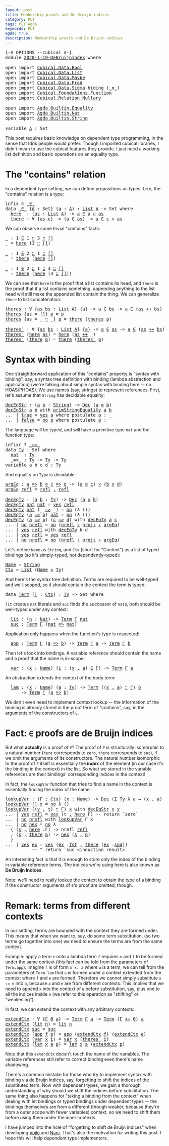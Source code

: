 ```yaml
---
layout: post
title: Membership proofs and De Bruijn indices
category: PLT
tags: PLT Agda
keywords: PLT
agda: true
description: Membership proofs and De Bruijn indices
---
```


<pre class="Agda"><a id="181" class="Symbol">{-#</a> <a id="185" class="Keyword">OPTIONS</a> <a id="193" class="Pragma">--cubical</a> <a id="203" class="Symbol">#-}</a>
<a id="207" class="Keyword">module</a> <a id="214" href="" class="Module">2020-1-19-DeBruijnIndex</a> <a id="238" class="Keyword">where</a>

<a id="245" class="Keyword">open</a> <a id="250" class="Keyword">import</a> <a id="257" href="/lagda/Cubical.Data.Bool.html" class="Module">Cubical.Data.Bool</a>
<a id="275" class="Keyword">open</a> <a id="280" class="Keyword">import</a> <a id="287" href="/lagda/Cubical.Data.List.html" class="Module">Cubical.Data.List</a>
<a id="305" class="Keyword">open</a> <a id="310" class="Keyword">import</a> <a id="317" href="/lagda/Cubical.Data.Maybe.html" class="Module">Cubical.Data.Maybe</a>
<a id="336" class="Keyword">open</a> <a id="341" class="Keyword">import</a> <a id="348" href="/lagda/Cubical.Data.Prod.html" class="Module">Cubical.Data.Prod</a>
<a id="366" class="Keyword">open</a> <a id="371" class="Keyword">import</a> <a id="378" href="/lagda/Cubical.Data.Sigma.html" class="Module">Cubical.Data.Sigma</a> <a id="397" class="Keyword">hiding</a> <a id="404" class="Symbol">(</a><a id="405" href="/lagda/Agda.Builtin.Cubical.Path.html#381" class="Function Operator">_≡_</a><a id="408" class="Symbol">)</a>
<a id="410" class="Keyword">open</a> <a id="415" class="Keyword">import</a> <a id="422" href="/lagda/Cubical.Foundations.Function.html" class="Module">Cubical.Foundations.Function</a>
<a id="451" class="Keyword">open</a> <a id="456" class="Keyword">import</a> <a id="463" href="/lagda/Cubical.Relation.Nullary.html" class="Module">Cubical.Relation.Nullary</a>

<a id="489" class="Keyword">open</a> <a id="494" class="Keyword">import</a> <a id="501" href="/lagda/Agda.Builtin.Equality.html" class="Module">Agda.Builtin.Equality</a>
<a id="523" class="Keyword">open</a> <a id="528" class="Keyword">import</a> <a id="535" href="/lagda/Agda.Builtin.Nat.html" class="Module">Agda.Builtin.Nat</a>
<a id="552" class="Keyword">open</a> <a id="557" class="Keyword">import</a> <a id="564" href="/lagda/Agda.Builtin.String.html" class="Module">Agda.Builtin.String</a>

<a id="585" class="Keyword">variable</a> <a id="594" href="#594" class="Generalizable">A</a> <a id="596" class="Symbol">:</a> <a id="598" class="PrimitiveType">Set</a>
</pre>
This post requires basic knowledge on dependent type programming,
in the sense that Idris people would prefer.
Though I imported cubical libraries, I didn't mean to use the cubical features they provide.
I just need a working list definition and basic operations on an equality type.

# The "contains" relation

In a dependent type setting, we can define propositions as types.
Like, the "contains" relation is a type:

<pre class="Agda"><a id="1035" class="Keyword">infix</a> <a id="1041" class="Number">4</a> <a id="1043" href="#1052" class="Datatype Operator">_∈_</a>
<a id="1047" class="Keyword">data</a> <a id="_∈_"></a><a id="1052" href="#1052" class="Datatype Operator">_∈_</a> <a id="1056" class="Symbol">{</a><a id="1057" href="#1057" class="Bound">A</a> <a id="1059" class="Symbol">:</a> <a id="1061" class="PrimitiveType">Set</a><a id="1064" class="Symbol">}</a> <a id="1066" class="Symbol">(</a><a id="1067" href="#1067" class="Bound">a</a> <a id="1069" class="Symbol">:</a> <a id="1071" href="#1057" class="Bound">A</a><a id="1072" class="Symbol">)</a> <a id="1074" class="Symbol">:</a> <a id="1076" href="/lagda/Agda.Builtin.List.html#148" class="Datatype">List</a> <a id="1081" href="#1057" class="Bound">A</a> <a id="1083" class="Symbol">-&gt;</a> <a id="1086" class="PrimitiveType">Set</a> <a id="1090" class="Keyword">where</a>
  <a id="_∈_.here"></a><a id="1098" href="#1098" class="InductiveConstructor">here</a>  <a id="1104" class="Symbol">:</a> <a id="1106" class="Symbol">(</a><a id="1107" href="#1107" class="Bound">as</a> <a id="1110" class="Symbol">:</a> <a id="1112" href="/lagda/Agda.Builtin.List.html#148" class="Datatype">List</a> <a id="1117" href="#1057" class="Bound">A</a><a id="1118" class="Symbol">)</a> <a id="1120" class="Symbol">-&gt;</a> <a id="1123" href="#1067" class="Bound">a</a> <a id="1125" href="#1052" class="Datatype Operator">∈</a> <a id="1127" href="#1067" class="Bound">a</a> <a id="1129" href="/lagda/Agda.Builtin.List.html#200" class="InductiveConstructor Operator">∷</a> <a id="1131" href="#1107" class="Bound">as</a>
  <a id="_∈_.there"></a><a id="1136" href="#1136" class="InductiveConstructor">there</a> <a id="1142" class="Symbol">:</a> <a id="1144" class="Symbol">∀</a> <a id="1146" class="Symbol">{</a><a id="1147" href="#1147" class="Bound">as</a> <a id="1150" href="#1150" class="Bound">c</a><a id="1151" class="Symbol">}</a> <a id="1153" class="Symbol">-&gt;</a> <a id="1156" class="Symbol">(</a><a id="1157" href="#1067" class="Bound">a</a> <a id="1159" href="#1052" class="Datatype Operator">∈</a> <a id="1161" href="#1147" class="Bound">as</a><a id="1163" class="Symbol">)</a> <a id="1165" class="Symbol">-&gt;</a> <a id="1168" href="#1067" class="Bound">a</a> <a id="1170" href="#1052" class="Datatype Operator">∈</a> <a id="1172" href="#1150" class="Bound">c</a> <a id="1174" href="/lagda/Agda.Builtin.List.html#200" class="InductiveConstructor Operator">∷</a> <a id="1176" href="#1147" class="Bound">as</a>
</pre>
We can observe some trivial "contains" facts:

<pre class="Agda"><a id="1239" href="#1239" class="Function">_</a> <a id="1241" class="Symbol">:</a> <a id="1243" class="Number">1</a> <a id="1245" href="#1052" class="Datatype Operator">∈</a> <a id="1247" class="Number">1</a> <a id="1249" href="/lagda/Agda.Builtin.List.html#200" class="InductiveConstructor Operator">∷</a> <a id="1251" class="Number">3</a> <a id="1253" href="/lagda/Agda.Builtin.List.html#200" class="InductiveConstructor Operator">∷</a> <a id="1255" href="/lagda/Agda.Builtin.List.html#185" class="InductiveConstructor">[]</a>
<a id="1258" class="Symbol">_</a> <a id="1260" class="Symbol">=</a> <a id="1262" href="#1098" class="InductiveConstructor">here</a> <a id="1267" class="Symbol">(</a><a id="1268" class="Number">3</a> <a id="1270" href="/lagda/Agda.Builtin.List.html#200" class="InductiveConstructor Operator">∷</a> <a id="1272" href="/lagda/Agda.Builtin.List.html#185" class="InductiveConstructor">[]</a><a id="1274" class="Symbol">)</a>

<a id="1277" href="#1277" class="Function">_</a> <a id="1279" class="Symbol">:</a> <a id="1281" class="Number">1</a> <a id="1283" href="#1052" class="Datatype Operator">∈</a> <a id="1285" class="Number">2</a> <a id="1287" href="/lagda/Agda.Builtin.List.html#200" class="InductiveConstructor Operator">∷</a> <a id="1289" class="Number">1</a> <a id="1291" href="/lagda/Agda.Builtin.List.html#200" class="InductiveConstructor Operator">∷</a> <a id="1293" href="/lagda/Agda.Builtin.List.html#185" class="InductiveConstructor">[]</a>
<a id="1296" class="Symbol">_</a> <a id="1298" class="Symbol">=</a> <a id="1300" href="#1136" class="InductiveConstructor">there</a> <a id="1306" class="Symbol">(</a><a id="1307" href="#1098" class="InductiveConstructor">here</a> <a id="1312" href="/lagda/Agda.Builtin.List.html#185" class="InductiveConstructor">[]</a><a id="1314" class="Symbol">)</a>

<a id="1317" href="#1317" class="Function">_</a> <a id="1319" class="Symbol">:</a> <a id="1321" class="Number">1</a> <a id="1323" href="#1052" class="Datatype Operator">∈</a> <a id="1325" class="Number">2</a> <a id="1327" href="/lagda/Agda.Builtin.List.html#200" class="InductiveConstructor Operator">∷</a> <a id="1329" class="Number">1</a> <a id="1331" href="/lagda/Agda.Builtin.List.html#200" class="InductiveConstructor Operator">∷</a> <a id="1333" class="Number">3</a> <a id="1335" href="/lagda/Agda.Builtin.List.html#200" class="InductiveConstructor Operator">∷</a> <a id="1337" href="/lagda/Agda.Builtin.List.html#185" class="InductiveConstructor">[]</a>
<a id="1340" class="Symbol">_</a> <a id="1342" class="Symbol">=</a> <a id="1344" href="#1136" class="InductiveConstructor">there</a> <a id="1350" class="Symbol">(</a><a id="1351" href="#1098" class="InductiveConstructor">here</a> <a id="1356" class="Symbol">(</a><a id="1357" class="Number">3</a> <a id="1359" href="/lagda/Agda.Builtin.List.html#200" class="InductiveConstructor Operator">∷</a> <a id="1361" href="/lagda/Agda.Builtin.List.html#185" class="InductiveConstructor">[]</a><a id="1363" class="Symbol">))</a>
</pre>
We can see that `here` is the proof that a list contains its head,
and `there` is the proof that if a list contains something, appending anything
to the list head will still make the appended list contain the thing.
We can generalize `there` to list concatenation:

<pre class="Agda"><a id="theres"></a><a id="1645" href="#1645" class="Function">theres</a> <a id="1652" class="Symbol">:</a> <a id="1654" class="Symbol">∀</a> <a id="1656" class="Symbol">{</a><a id="1657" href="#1657" class="Bound">as</a> <a id="1660" href="#1660" class="Bound">bs</a> <a id="1663" class="Symbol">:</a> <a id="1665" href="/lagda/Agda.Builtin.List.html#148" class="Datatype">List</a> <a id="1670" href="#594" class="Generalizable">A</a><a id="1671" class="Symbol">}</a> <a id="1673" class="Symbol">{</a><a id="1674" href="#1674" class="Bound">a</a><a id="1675" class="Symbol">}</a> <a id="1677" class="Symbol">-&gt;</a> <a id="1680" href="#1674" class="Bound">a</a> <a id="1682" href="#1052" class="Datatype Operator">∈</a> <a id="1684" href="#1660" class="Bound">bs</a> <a id="1687" class="Symbol">-&gt;</a> <a id="1690" href="#1674" class="Bound">a</a> <a id="1692" href="#1052" class="Datatype Operator">∈</a> <a id="1694" class="Symbol">(</a><a id="1695" href="#1657" class="Bound">as</a> <a id="1698" href="/lagda/Cubical.Data.List.Base.html#275" class="Function Operator">++</a> <a id="1701" href="#1660" class="Bound">bs</a><a id="1703" class="Symbol">)</a>
<a id="1705" href="#1645" class="Function">theres</a> <a id="1712" class="Symbol">{</a><a id="1713" class="Argument">as</a> <a id="1716" class="Symbol">=</a> <a id="1718" href="/lagda/Agda.Builtin.List.html#185" class="InductiveConstructor">[]</a><a id="1720" class="Symbol">}</a> <a id="1722" href="#1722" class="Bound">p</a> <a id="1724" class="Symbol">=</a> <a id="1726" href="#1722" class="Bound">p</a>
<a id="1728" href="#1645" class="Function">theres</a> <a id="1735" class="Symbol">{</a><a id="1736" class="Argument">as</a> <a id="1739" class="Symbol">=</a> <a id="1741" class="Symbol">_</a> <a id="1743" href="/lagda/Agda.Builtin.List.html#200" class="InductiveConstructor Operator">∷</a> <a id="1745" class="Symbol">_}</a> <a id="1748" href="#1748" class="Bound">p</a> <a id="1750" class="Symbol">=</a> <a id="1752" href="#1136" class="InductiveConstructor">there</a> <a id="1758" class="Symbol">(</a><a id="1759" href="#1645" class="Function">theres</a> <a id="1766" href="#1748" class="Bound">p</a><a id="1767" class="Symbol">)</a>

<a id="theres′"></a><a id="1770" href="#1770" class="Function">theres′</a> <a id="1778" class="Symbol">:</a> <a id="1780" class="Symbol">∀</a> <a id="1782" class="Symbol">{</a><a id="1783" href="#1783" class="Bound">as</a> <a id="1786" href="#1786" class="Bound">bs</a> <a id="1789" class="Symbol">:</a> <a id="1791" href="/lagda/Agda.Builtin.List.html#148" class="Datatype">List</a> <a id="1796" href="#594" class="Generalizable">A</a><a id="1797" class="Symbol">}</a> <a id="1799" class="Symbol">{</a><a id="1800" href="#1800" class="Bound">a</a><a id="1801" class="Symbol">}</a> <a id="1803" class="Symbol">-&gt;</a> <a id="1806" href="#1800" class="Bound">a</a> <a id="1808" href="#1052" class="Datatype Operator">∈</a> <a id="1810" href="#1783" class="Bound">as</a> <a id="1813" class="Symbol">-&gt;</a> <a id="1816" href="#1800" class="Bound">a</a> <a id="1818" href="#1052" class="Datatype Operator">∈</a> <a id="1820" class="Symbol">(</a><a id="1821" href="#1783" class="Bound">as</a> <a id="1824" href="/lagda/Cubical.Data.List.Base.html#275" class="Function Operator">++</a> <a id="1827" href="#1786" class="Bound">bs</a><a id="1829" class="Symbol">)</a>
<a id="1831" href="#1770" class="Function">theres′</a> <a id="1839" class="Symbol">(</a><a id="1840" href="#1098" class="InductiveConstructor">here</a> <a id="1845" href="#1845" class="Bound">as</a><a id="1847" class="Symbol">)</a> <a id="1849" class="Symbol">=</a> <a id="1851" href="#1098" class="InductiveConstructor">here</a> <a id="1856" class="Symbol">(</a><a id="1857" href="#1845" class="Bound">as</a> <a id="1860" href="/lagda/Cubical.Data.List.Base.html#275" class="Function Operator">++</a> <a id="1863" class="Symbol">_)</a>
<a id="1866" href="#1770" class="Function">theres′</a> <a id="1874" class="Symbol">(</a><a id="1875" href="#1136" class="InductiveConstructor">there</a> <a id="1881" href="#1881" class="Bound">p</a><a id="1882" class="Symbol">)</a> <a id="1884" class="Symbol">=</a> <a id="1886" href="#1136" class="InductiveConstructor">there</a> <a id="1892" class="Symbol">(</a><a id="1893" href="#1770" class="Function">theres′</a> <a id="1901" href="#1881" class="Bound">p</a><a id="1902" class="Symbol">)</a>
</pre>
# Syntax with binding

One straightforward application of this "contains" property is "syntax with binding",
say, a syntax tree definition with binding (lambda abstraction and application)
(we're talking about simple syntax with binding here -- no HOAS/PHOAS).
We use names (say, strings) to represent references.
First, let's assume that `String` has decidable equality:

<pre class="Agda"><a id="decEqStr"></a><a id="2290" href="#2290" class="Function">decEqStr</a> <a id="2299" class="Symbol">:</a> <a id="2301" class="Symbol">(</a><a id="2302" href="#2302" class="Bound">a</a> <a id="2304" href="#2304" class="Bound">b</a> <a id="2306" class="Symbol">:</a> <a id="2308" href="/lagda/Agda.Builtin.String.html#274" class="Postulate">String</a><a id="2314" class="Symbol">)</a> <a id="2316" class="Symbol">-&gt;</a> <a id="2319" href="/lagda/Cubical.Relation.Nullary.html#391" class="Datatype">Dec</a> <a id="2323" class="Symbol">(</a><a id="2324" href="#2302" class="Bound">a</a> <a id="2326" href="/lagda/Agda.Builtin.Equality.html#151" class="Datatype Operator">≡</a> <a id="2328" href="#2304" class="Bound">b</a><a id="2329" class="Symbol">)</a>
<a id="2331" href="#2290" class="Function">decEqStr</a> <a id="2340" href="#2340" class="Bound">a</a> <a id="2342" href="#2342" class="Bound">b</a> <a id="2344" class="Keyword">with</a> <a id="2349" href="/lagda/Agda.Builtin.String.html#462" class="Primitive">primStringEquality</a> <a id="2368" href="#2340" class="Bound">a</a> <a id="2370" href="#2342" class="Bound">b</a>
<a id="2372" class="Symbol">...</a> <a id="2376" class="Symbol">|</a> <a id="2378" href="/lagda/Agda.Builtin.Bool.html#188" class="InductiveConstructor">true</a> <a id="2383" class="Symbol">=</a> <a id="2385" href="/lagda/Cubical.Relation.Nullary.html#425" class="InductiveConstructor">yes</a> <a id="2389" href="#2407" class="Postulate">p</a> <a id="2391" class="Keyword">where</a> <a id="2397" class="Keyword">postulate</a> <a id="2407" href="#2407" class="Postulate">p</a> <a id="2409" class="Symbol">:</a> <a id="2411" class="Symbol">_</a>
<a id="2413" class="Symbol">...</a> <a id="2417" class="Symbol">|</a> <a id="2419" href="/lagda/Agda.Builtin.Bool.html#182" class="InductiveConstructor">false</a> <a id="2425" class="Symbol">=</a> <a id="2427" href="/lagda/Cubical.Relation.Nullary.html#452" class="InductiveConstructor">no</a> <a id="2430" href="#2448" class="Postulate">p</a> <a id="2432" class="Keyword">where</a> <a id="2438" class="Keyword">postulate</a> <a id="2448" href="#2448" class="Postulate">p</a> <a id="2450" class="Symbol">:</a> <a id="2452" class="Symbol">_</a>
</pre>
The language will be typed, and will have a primitive type `nat` and the function type:

<pre class="Agda"><a id="2556" class="Keyword">infixr</a> <a id="2563" class="Number">7</a> <a id="2565" href="#2604" class="InductiveConstructor Operator">_=&gt;_</a>
<a id="2570" class="Keyword">data</a> <a id="Ty"></a><a id="2575" href="#2575" class="Datatype">Ty</a> <a id="2578" class="Symbol">:</a> <a id="2580" class="PrimitiveType">Set</a> <a id="2584" class="Keyword">where</a>
  <a id="Ty.nat"></a><a id="2592" href="#2592" class="InductiveConstructor">nat</a>  <a id="2597" class="Symbol">:</a> <a id="2599" href="#2575" class="Datatype">Ty</a>
  <a id="Ty._=&gt;_"></a><a id="2604" href="#2604" class="InductiveConstructor Operator">_=&gt;_</a> <a id="2609" class="Symbol">:</a> <a id="2611" href="#2575" class="Datatype">Ty</a> <a id="2614" class="Symbol">-&gt;</a> <a id="2617" href="#2575" class="Datatype">Ty</a> <a id="2620" class="Symbol">-&gt;</a> <a id="2623" href="#2575" class="Datatype">Ty</a>
<a id="2626" class="Keyword">variable</a> <a id="2635" href="#2635" class="Generalizable">a</a> <a id="2637" href="#2637" class="Generalizable">b</a> <a id="2639" href="#2639" class="Generalizable">c</a> <a id="2641" href="#2641" class="Generalizable">d</a> <a id="2643" class="Symbol">:</a> <a id="2645" href="#2575" class="Datatype">Ty</a>
</pre>
And equality on `Type` is decidable:

<pre class="Agda"><a id="argEq"></a><a id="2699" href="#2699" class="Function">argEq</a> <a id="2705" class="Symbol">:</a> <a id="2707" href="#2635" class="Generalizable">a</a> <a id="2709" href="#2604" class="InductiveConstructor Operator">=&gt;</a> <a id="2712" href="#2637" class="Generalizable">b</a> <a id="2714" href="/lagda/Agda.Builtin.Equality.html#151" class="Datatype Operator">≡</a> <a id="2716" href="#2639" class="Generalizable">c</a> <a id="2718" href="#2604" class="InductiveConstructor Operator">=&gt;</a> <a id="2721" href="#2641" class="Generalizable">d</a> <a id="2723" class="Symbol">-&gt;</a> <a id="2726" class="Symbol">(</a><a id="2727" href="#2635" class="Generalizable">a</a> <a id="2729" href="/lagda/Agda.Builtin.Equality.html#151" class="Datatype Operator">≡</a> <a id="2731" href="#2639" class="Generalizable">c</a><a id="2732" class="Symbol">)</a> <a id="2734" href="/lagda/Cubical.Data.Prod.Base.html#515" class="Datatype Operator">×</a> <a id="2736" class="Symbol">(</a><a id="2737" href="#2637" class="Generalizable">b</a> <a id="2739" href="/lagda/Agda.Builtin.Equality.html#151" class="Datatype Operator">≡</a> <a id="2741" href="#2641" class="Generalizable">d</a><a id="2742" class="Symbol">)</a>
<a id="2744" href="#2699" class="Function">argEq</a> <a id="2750" href="/lagda/Agda.Builtin.Equality.html#208" class="InductiveConstructor">refl</a> <a id="2755" class="Symbol">=</a> <a id="2757" href="/lagda/Agda.Builtin.Equality.html#208" class="InductiveConstructor">refl</a> <a id="2762" href="/lagda/Cubical.Data.Prod.Base.html#574" class="InductiveConstructor Operator">,</a> <a id="2764" href="/lagda/Agda.Builtin.Equality.html#208" class="InductiveConstructor">refl</a>

<a id="decEqTy"></a><a id="2770" href="#2770" class="Function">decEqTy</a> <a id="2778" class="Symbol">:</a> <a id="2780" class="Symbol">(</a><a id="2781" href="#2781" class="Bound">a</a> <a id="2783" href="#2783" class="Bound">b</a> <a id="2785" class="Symbol">:</a> <a id="2787" href="#2575" class="Datatype">Ty</a><a id="2789" class="Symbol">)</a> <a id="2791" class="Symbol">-&gt;</a> <a id="2794" href="/lagda/Cubical.Relation.Nullary.html#391" class="Datatype">Dec</a> <a id="2798" class="Symbol">(</a><a id="2799" href="#2781" class="Bound">a</a> <a id="2801" href="/lagda/Agda.Builtin.Equality.html#151" class="Datatype Operator">≡</a> <a id="2803" href="#2783" class="Bound">b</a><a id="2804" class="Symbol">)</a>
<a id="2806" href="#2770" class="Function">decEqTy</a> <a id="2814" href="#2592" class="InductiveConstructor">nat</a> <a id="2818" href="#2592" class="InductiveConstructor">nat</a> <a id="2822" class="Symbol">=</a> <a id="2824" href="/lagda/Cubical.Relation.Nullary.html#425" class="InductiveConstructor">yes</a> <a id="2828" href="/lagda/Agda.Builtin.Equality.html#208" class="InductiveConstructor">refl</a>
<a id="2833" href="#2770" class="Function">decEqTy</a> <a id="2841" href="#2592" class="InductiveConstructor">nat</a> <a id="2845" class="Symbol">(_</a> <a id="2848" href="#2604" class="InductiveConstructor Operator">=&gt;</a> <a id="2851" class="Symbol">_)</a> <a id="2854" class="Symbol">=</a> <a id="2856" href="/lagda/Cubical.Relation.Nullary.html#452" class="InductiveConstructor">no</a> <a id="2859" class="Symbol">(λ</a> <a id="2862" class="Symbol">())</a>
<a id="2866" href="#2770" class="Function">decEqTy</a> <a id="2874" class="Symbol">(</a><a id="2875" href="#2875" class="Bound">a</a> <a id="2877" href="#2604" class="InductiveConstructor Operator">=&gt;</a> <a id="2880" href="#2880" class="Bound">b</a><a id="2881" class="Symbol">)</a> <a id="2883" href="#2592" class="InductiveConstructor">nat</a> <a id="2887" class="Symbol">=</a> <a id="2889" href="/lagda/Cubical.Relation.Nullary.html#452" class="InductiveConstructor">no</a> <a id="2892" class="Symbol">(λ</a> <a id="2895" class="Symbol">())</a>
<a id="2899" href="#2770" class="Function">decEqTy</a> <a id="2907" class="Symbol">(</a><a id="2908" href="#2908" class="Bound">a</a> <a id="2910" href="#2604" class="InductiveConstructor Operator">=&gt;</a> <a id="2913" href="#2913" class="Bound">b</a><a id="2914" class="Symbol">)</a> <a id="2916" class="Symbol">(</a><a id="2917" href="#2917" class="Bound">c</a> <a id="2919" href="#2604" class="InductiveConstructor Operator">=&gt;</a> <a id="2922" href="#2922" class="Bound">d</a><a id="2923" class="Symbol">)</a> <a id="2925" class="Keyword">with</a> <a id="2930" href="#2770" class="Function">decEqTy</a> <a id="2938" href="#2908" class="Bound">a</a> <a id="2940" href="#2917" class="Bound">c</a>
<a id="2942" class="Symbol">...</a> <a id="2946" class="Symbol">|</a> <a id="2948" href="/lagda/Cubical.Relation.Nullary.html#452" class="InductiveConstructor">no</a> <a id="2951" href="#2951" class="Bound">nrefl</a> <a id="2957" class="Symbol">=</a> <a id="2959" href="/lagda/Cubical.Relation.Nullary.html#452" class="InductiveConstructor">no</a> <a id="2962" class="Symbol">(</a><a id="2963" href="#2951" class="Bound">nrefl</a> <a id="2969" href="/lagda/Cubical.Foundations.Function.html#243" class="Function Operator">∘</a> <a id="2971" href="/lagda/Cubical.Data.Prod.Base.html#609" class="Function">proj₁</a> <a id="2977" href="/lagda/Cubical.Foundations.Function.html#243" class="Function Operator">∘</a> <a id="2979" href="#2699" class="Function">argEq</a><a id="2984" class="Symbol">)</a>
<a id="2986" class="Symbol">...</a> <a id="2990" class="Symbol">|</a> <a id="2992" href="/lagda/Cubical.Relation.Nullary.html#425" class="InductiveConstructor">yes</a> <a id="2996" href="/lagda/Agda.Builtin.Equality.html#208" class="InductiveConstructor">refl</a> <a id="3001" class="Keyword">with</a> <a id="3006" href="#2770" class="Function">decEqTy</a> <a id="3014" class="Bound">b</a> <a id="3016" class="Bound">d</a>
<a id="3018" class="Symbol">...</a> <a id="3022" class="Symbol">|</a> <a id="3024" href="/lagda/Cubical.Relation.Nullary.html#425" class="InductiveConstructor">yes</a> <a id="3028" href="/lagda/Agda.Builtin.Equality.html#208" class="InductiveConstructor">refl</a> <a id="3033" class="Symbol">=</a> <a id="3035" href="/lagda/Cubical.Relation.Nullary.html#425" class="InductiveConstructor">yes</a> <a id="3039" href="/lagda/Agda.Builtin.Equality.html#208" class="InductiveConstructor">refl</a>
<a id="3044" class="Symbol">...</a> <a id="3048" class="Symbol">|</a> <a id="3050" href="/lagda/Cubical.Relation.Nullary.html#452" class="InductiveConstructor">no</a> <a id="3053" href="#3053" class="Bound">nrefl</a> <a id="3059" class="Symbol">=</a> <a id="3061" href="/lagda/Cubical.Relation.Nullary.html#452" class="InductiveConstructor">no</a> <a id="3064" class="Symbol">(</a><a id="3065" href="#3053" class="Bound">nrefl</a> <a id="3071" href="/lagda/Cubical.Foundations.Function.html#243" class="Function Operator">∘</a> <a id="3073" href="/lagda/Cubical.Data.Prod.Base.html#675" class="Function">proj₂</a> <a id="3079" href="/lagda/Cubical.Foundations.Function.html#243" class="Function Operator">∘</a> <a id="3081" href="#2699" class="Function">argEq</a><a id="3086" class="Symbol">)</a>
</pre>
Let's define `Name` as `String`, and `Ctx` (short for "Context") as a list of typed bindings
(so it's simply-typed, not dependently-typed):

<pre class="Agda"><a id="Name"></a><a id="3242" href="#3242" class="Function">Name</a> <a id="3247" class="Symbol">=</a> <a id="3249" href="/lagda/Agda.Builtin.String.html#274" class="Postulate">String</a>
<a id="Ctx"></a><a id="3256" href="#3256" class="Function">Ctx</a> <a id="3260" class="Symbol">=</a> <a id="3262" href="/lagda/Agda.Builtin.List.html#148" class="Datatype">List</a> <a id="3267" class="Symbol">(</a><a id="3268" href="#3242" class="Function">Name</a> <a id="3273" href="/lagda/Cubical.Data.Prod.Base.html#515" class="Datatype Operator">×</a> <a id="3275" href="#2575" class="Datatype">Ty</a><a id="3277" class="Symbol">)</a>
</pre>
And here's the syntax tree definition.
Terms are required to be well-typed and well-scoped,
so it should contain the context the term is typed:

<pre class="Agda"><a id="3437" class="Keyword">data</a> <a id="Term"></a><a id="3442" href="#3442" class="Datatype">Term</a> <a id="3447" class="Symbol">(</a><a id="3448" href="#3448" class="Bound">Γ</a> <a id="3450" class="Symbol">:</a> <a id="3452" href="#3256" class="Function">Ctx</a><a id="3455" class="Symbol">)</a> <a id="3457" class="Symbol">:</a> <a id="3459" href="#2575" class="Datatype">Ty</a> <a id="3462" class="Symbol">-&gt;</a> <a id="3465" class="PrimitiveType">Set</a> <a id="3469" class="Keyword">where</a>
</pre>
`lit` creates `nat` literals and `suc` finds the successor of `nat`s,
both should be well-typed under any context:

<pre class="Agda">  <a id="Term.lit"></a><a id="3606" href="#3606" class="InductiveConstructor">lit</a> <a id="3610" class="Symbol">:</a> <a id="3612" class="Symbol">(</a><a id="3613" href="#3613" class="Bound">n</a> <a id="3615" class="Symbol">:</a> <a id="3617" href="/lagda/Agda.Builtin.Nat.html#192" class="Datatype">Nat</a><a id="3620" class="Symbol">)</a> <a id="3622" class="Symbol">-&gt;</a> <a id="3625" href="#3442" class="Datatype">Term</a> <a id="3630" href="#3448" class="Bound">Γ</a> <a id="3632" href="#2592" class="InductiveConstructor">nat</a>
  <a id="Term.suc"></a><a id="3638" href="#3638" class="InductiveConstructor">suc</a> <a id="3642" class="Symbol">:</a> <a id="3644" href="#3442" class="Datatype">Term</a> <a id="3649" href="#3448" class="Bound">Γ</a> <a id="3651" class="Symbol">(</a><a id="3652" href="#2592" class="InductiveConstructor">nat</a> <a id="3656" href="#2604" class="InductiveConstructor Operator">=&gt;</a> <a id="3659" href="#2592" class="InductiveConstructor">nat</a><a id="3662" class="Symbol">)</a>
</pre>
Application only happens when the function's type is respected:

<pre class="Agda">  <a id="Term.app"></a><a id="3744" href="#3744" class="InductiveConstructor">app</a> <a id="3748" class="Symbol">:</a> <a id="3750" href="#3442" class="Datatype">Term</a> <a id="3755" href="#3448" class="Bound">Γ</a> <a id="3757" class="Symbol">(</a><a id="3758" href="#2635" class="Generalizable">a</a> <a id="3760" href="#2604" class="InductiveConstructor Operator">=&gt;</a> <a id="3763" href="#2637" class="Generalizable">b</a><a id="3764" class="Symbol">)</a> <a id="3766" class="Symbol">-&gt;</a> <a id="3769" href="#3442" class="Datatype">Term</a> <a id="3774" href="#3448" class="Bound">Γ</a> <a id="3776" href="#2635" class="Generalizable">a</a> <a id="3778" class="Symbol">-&gt;</a> <a id="3781" href="#3442" class="Datatype">Term</a> <a id="3786" href="#3448" class="Bound">Γ</a> <a id="3788" href="#2637" class="Generalizable">b</a>
</pre>
Then let's look into bindings.
A variable reference should contain the name and a proof that the name is in-scope:

<pre class="Agda">  <a id="Term.var"></a><a id="3921" href="#3921" class="InductiveConstructor">var</a> <a id="3925" class="Symbol">:</a> <a id="3927" class="Symbol">(</a><a id="3928" href="#3928" class="Bound">x</a> <a id="3930" class="Symbol">:</a> <a id="3932" href="#3242" class="Function">Name</a><a id="3936" class="Symbol">)</a> <a id="3938" class="Symbol">(</a><a id="3939" href="#3939" class="Bound">i</a> <a id="3941" class="Symbol">:</a> <a id="3943" class="Symbol">(</a><a id="3944" href="#3928" class="Bound">x</a> <a id="3946" href="/lagda/Cubical.Data.Prod.Base.html#574" class="InductiveConstructor Operator">,</a> <a id="3948" href="#2635" class="Generalizable">a</a><a id="3949" class="Symbol">)</a> <a id="3951" href="#1052" class="Datatype Operator">∈</a> <a id="3953" href="#3448" class="Bound">Γ</a><a id="3954" class="Symbol">)</a> <a id="3956" class="Symbol">-&gt;</a> <a id="3959" href="#3442" class="Datatype">Term</a> <a id="3964" href="#3448" class="Bound">Γ</a> <a id="3966" href="#2635" class="Generalizable">a</a>
</pre>
An abstraction extends the context of the body term:

<pre class="Agda">  <a id="Term.lam"></a><a id="4037" href="#4037" class="InductiveConstructor">lam</a> <a id="4041" class="Symbol">:</a> <a id="4043" class="Symbol">(</a><a id="4044" href="#4044" class="Bound">x</a> <a id="4046" class="Symbol">:</a> <a id="4048" href="#3242" class="Function">Name</a><a id="4052" class="Symbol">)</a> <a id="4054" class="Symbol">(</a><a id="4055" href="#4055" class="Bound">a</a> <a id="4057" class="Symbol">:</a> <a id="4059" href="#2575" class="Datatype">Ty</a><a id="4061" class="Symbol">)</a> <a id="4063" class="Symbol">-&gt;</a> <a id="4066" href="#3442" class="Datatype">Term</a> <a id="4071" class="Symbol">((</a><a id="4073" href="#4044" class="Bound">x</a> <a id="4075" href="/lagda/Cubical.Data.Prod.Base.html#574" class="InductiveConstructor Operator">,</a> <a id="4077" href="#4055" class="Bound">a</a><a id="4078" class="Symbol">)</a> <a id="4080" href="/lagda/Agda.Builtin.List.html#200" class="InductiveConstructor Operator">∷</a> <a id="4082" href="#3448" class="Bound">Γ</a><a id="4083" class="Symbol">)</a> <a id="4085" href="#2637" class="Generalizable">b</a>
      <a id="4093" class="Symbol">-&gt;</a> <a id="4096" href="#3442" class="Datatype">Term</a> <a id="4101" href="#3448" class="Bound">Γ</a> <a id="4103" class="Symbol">(</a><a id="4104" href="#4055" class="Bound">a</a> <a id="4106" href="#2604" class="InductiveConstructor Operator">=&gt;</a> <a id="4109" href="#2637" class="Generalizable">b</a><a id="4110" class="Symbol">)</a>
</pre>
We don't even need to implement context lookup -- the information of the binding is already
stored in the proof term of "contains", say, in the arguments of the constructors of `∈`.

# Fact: `∈` proofs are de Bruijn indices

But what **actually** is a proof of `∈`?
The proof of `∈` is structurally isomorphic to a natural number
(`here` corresponds to `zero`, `there` corresponds to `suc`), if we omit the arguments of its constructors.
The natural number isomorphic to the proof of `∈` itself is essentially the **index** of the element
(in our case it's the binding in the context) in the list.
So what we stored in the variable references are their bindings' corresponding indices in the context!

In fact, the `lookupVar` function that tries to find a name in the context is
essentially finding the index of the name:

<pre class="Agda"><a id="lookupVar"></a><a id="4949" href="#4949" class="Function">lookupVar</a> <a id="4959" class="Symbol">:</a> <a id="4961" class="Symbol">(</a><a id="4962" href="#4962" class="Bound">Γ</a> <a id="4964" class="Symbol">:</a> <a id="4966" href="#3256" class="Function">Ctx</a><a id="4969" class="Symbol">)</a> <a id="4971" class="Symbol">(</a><a id="4972" href="#4972" class="Bound">x</a> <a id="4974" class="Symbol">:</a> <a id="4976" href="#3242" class="Function">Name</a><a id="4980" class="Symbol">)</a> <a id="4982" class="Symbol">-&gt;</a> <a id="4985" href="/lagda/Cubical.Relation.Nullary.html#391" class="Datatype">Dec</a> <a id="4989" class="Symbol">(</a><a id="4990" href="/lagda/Agda.Builtin.Sigma.html#166" class="Record">Σ</a> <a id="4992" href="#2575" class="Datatype">Ty</a> <a id="4995" class="Symbol">λ</a> <a id="4997" href="#4997" class="Bound">a</a> <a id="4999" class="Symbol">→</a> <a id="5001" class="Symbol">(</a><a id="5002" href="#4972" class="Bound">x</a> <a id="5004" href="/lagda/Cubical.Data.Prod.Base.html#574" class="InductiveConstructor Operator">,</a> <a id="5006" href="#4997" class="Bound">a</a><a id="5007" class="Symbol">)</a> <a id="5009" href="#1052" class="Datatype Operator">∈</a> <a id="5011" href="#4962" class="Bound">Γ</a><a id="5012" class="Symbol">)</a>
<a id="5014" href="#4949" class="Function">lookupVar</a> <a id="5024" href="/lagda/Agda.Builtin.List.html#185" class="InductiveConstructor">[]</a> <a id="5027" href="#5027" class="Bound">x</a> <a id="5029" class="Symbol">=</a> <a id="5031" href="/lagda/Cubical.Relation.Nullary.html#452" class="InductiveConstructor">no</a> <a id="5034" class="Symbol">λ</a> <a id="5036" class="Symbol">()</a>
<a id="5039" href="#4949" class="Function">lookupVar</a> <a id="5049" class="Symbol">((</a><a id="5051" href="#5051" class="Bound">y</a> <a id="5053" href="/lagda/Cubical.Data.Prod.Base.html#574" class="InductiveConstructor Operator">,</a> <a id="5055" href="#5055" class="Bound">t</a><a id="5056" class="Symbol">)</a> <a id="5058" href="/lagda/Agda.Builtin.List.html#200" class="InductiveConstructor Operator">∷</a> <a id="5060" href="#5060" class="Bound">Γ</a><a id="5061" class="Symbol">)</a> <a id="5063" href="#5063" class="Bound">x</a> <a id="5065" class="Keyword">with</a> <a id="5070" href="#2290" class="Function">decEqStr</a> <a id="5079" href="#5063" class="Bound">x</a> <a id="5081" href="#5051" class="Bound">y</a>
<a id="5083" class="Symbol">...</a> <a id="5087" class="Symbol">|</a> <a id="5089" href="/lagda/Cubical.Relation.Nullary.html#425" class="InductiveConstructor">yes</a> <a id="5093" href="/lagda/Agda.Builtin.Equality.html#208" class="InductiveConstructor">refl</a> <a id="5098" class="Symbol">=</a> <a id="5100" href="/lagda/Cubical.Relation.Nullary.html#425" class="InductiveConstructor">yes</a> <a id="5104" class="Symbol">(</a><a id="5105" class="Bound">t</a> <a id="5107" href="/lagda/Agda.Builtin.Sigma.html#236" class="InductiveConstructor Operator">,</a> <a id="5109" href="#1098" class="InductiveConstructor">here</a> <a id="5114" class="Bound">Γ</a><a id="5115" class="Symbol">)</a> <a id="5117" class="Comment">-- return `zero`</a>
<a id="5134" class="Symbol">...</a> <a id="5138" class="Symbol">|</a> <a id="5140" href="/lagda/Cubical.Relation.Nullary.html#452" class="InductiveConstructor">no</a> <a id="5143" href="#5143" class="Bound">nrefl</a> <a id="5149" class="Keyword">with</a> <a id="5154" href="#4949" class="Function">lookupVar</a> <a id="5164" class="Bound">Γ</a> <a id="5166" class="Bound">x</a>
<a id="5168" class="Symbol">...</a> <a id="5172" class="Symbol">|</a> <a id="5174" href="/lagda/Cubical.Relation.Nullary.html#452" class="InductiveConstructor">no</a> <a id="5177" href="#5177" class="Bound">nex</a> <a id="5181" class="Symbol">=</a> <a id="5183" href="/lagda/Cubical.Relation.Nullary.html#452" class="InductiveConstructor">no</a> <a id="5186" class="Symbol">λ</a>
  <a id="5190" class="Symbol">{</a> <a id="5192" class="Symbol">(</a><a id="5193" href="#5193" class="Bound">s</a> <a id="5195" href="/lagda/Agda.Builtin.Sigma.html#236" class="InductiveConstructor Operator">,</a> <a id="5197" href="#1098" class="InductiveConstructor">here</a> <a id="5202" class="DottedPattern Symbol">.</a><a id="5203" class="DottedPattern Bound">Γ</a><a id="5204" class="Symbol">)</a> <a id="5206" class="Symbol">-&gt;</a> <a id="5209" class="Bound">nrefl</a> <a id="5215" href="/lagda/Agda.Builtin.Equality.html#208" class="InductiveConstructor">refl</a>
  <a id="5222" class="Symbol">;</a> <a id="5224" class="Symbol">(</a><a id="5225" href="#5225" class="Bound">s</a> <a id="5227" href="/lagda/Agda.Builtin.Sigma.html#236" class="InductiveConstructor Operator">,</a> <a id="5229" href="#1136" class="InductiveConstructor">there</a> <a id="5235" href="#5235" class="Bound">p</a><a id="5236" class="Symbol">)</a> <a id="5238" class="Symbol">-&gt;</a> <a id="5241" href="#5177" class="Bound">nex</a> <a id="5245" class="Symbol">(</a><a id="5246" href="#5225" class="Bound">s</a> <a id="5248" href="/lagda/Agda.Builtin.Sigma.html#236" class="InductiveConstructor Operator">,</a> <a id="5250" href="#5235" class="Bound">p</a><a id="5251" class="Symbol">)</a>
  <a id="5255" class="Symbol">}</a>
<a id="5257" class="Symbol">...</a> <a id="5261" class="Symbol">|</a> <a id="5263" href="/lagda/Cubical.Relation.Nullary.html#425" class="InductiveConstructor">yes</a> <a id="5267" href="#5267" class="Bound">ex</a> <a id="5270" class="Symbol">=</a> <a id="5272" href="/lagda/Cubical.Relation.Nullary.html#425" class="InductiveConstructor">yes</a> <a id="5276" class="Symbol">(</a><a id="5277" href="#5267" class="Bound">ex</a> <a id="5280" class="Symbol">.</a><a id="5281" href="/lagda/Agda.Builtin.Sigma.html#252" class="Field">fst</a> <a id="5285" href="/lagda/Agda.Builtin.Sigma.html#236" class="InductiveConstructor Operator">,</a> <a id="5287" href="#1136" class="InductiveConstructor">there</a> <a id="5293" class="Symbol">(</a><a id="5294" href="#5267" class="Bound">ex</a> <a id="5297" class="Symbol">.</a><a id="5298" href="/lagda/Agda.Builtin.Sigma.html#264" class="Field">snd</a><a id="5301" class="Symbol">))</a>
          <a id="5314" class="Comment">-- ^ return `suc &lt;induction result&gt;`</a>
</pre>
An interesting fact is that it is enough to store only the index of the binding in
variable reference terms.
The indices we're using here is also known as **De Bruijn Indices**.

Note: we'll need to really lookup the context to obtain the type of a binding if the constructor arguments
of `∈`'s proof are omitted, though.

# Remark: terms from different contexts

In our setting, terms are bounded with the context they are formed under.
This means that when we want to, say, do some term substitution,
(so two terms go together into one)
we need to ensure the terms are from the same context.

Example: apply a term `e` onto a lambda term `f` requires `e` and `f` to be formed
under the same context (this fact can be told from the parameters of `Term.app`).
Imagine `f` is of form `λ x. a` where `a` is a term, we can tell from the parameters
of `Term.lam` that `a` is formed under a context extended from the context where `f`
and `e` are formed. Therefore we cannot simply substitute `x := e` into `a`,
because `a` and `e` are from different contexts.
This implies that we need to append `x` into the context of `e`
before substitution, say, plus one to all the indices inside `e`
(we refer to this operation as "shifting" or "weakening").

In fact, we can extend the context with any arbitrary contexts:

<pre class="Agda"><a id="extendCtx"></a><a id="6674" href="#6674" class="Function">extendCtx</a> <a id="6684" class="Symbol">:</a> <a id="6686" class="Symbol">∀</a> <a id="6688" class="Symbol">{</a><a id="6689" href="#6689" class="Bound">Γ</a> <a id="6691" href="#6691" class="Bound">Θ</a> <a id="6693" href="#6693" class="Bound">a</a><a id="6694" class="Symbol">}</a> <a id="6696" class="Symbol">-&gt;</a> <a id="6699" href="#3442" class="Datatype">Term</a> <a id="6704" href="#6689" class="Bound">Γ</a> <a id="6706" href="#6693" class="Bound">a</a> <a id="6708" class="Symbol">-&gt;</a> <a id="6711" href="#3442" class="Datatype">Term</a> <a id="6716" class="Symbol">(</a><a id="6717" href="#6689" class="Bound">Γ</a> <a id="6719" href="/lagda/Cubical.Data.List.Base.html#275" class="Function Operator">++</a> <a id="6722" href="#6691" class="Bound">Θ</a><a id="6723" class="Symbol">)</a> <a id="6725" href="#6693" class="Bound">a</a>
<a id="6727" href="#6674" class="Function">extendCtx</a> <a id="6737" class="Symbol">(</a><a id="6738" href="#3606" class="InductiveConstructor">lit</a> <a id="6742" href="#6742" class="Bound">n</a><a id="6743" class="Symbol">)</a> <a id="6745" class="Symbol">=</a> <a id="6747" href="#3606" class="InductiveConstructor">lit</a> <a id="6751" href="#6742" class="Bound">n</a>
<a id="6753" href="#6674" class="Function">extendCtx</a> <a id="6763" href="#3638" class="InductiveConstructor">suc</a> <a id="6767" class="Symbol">=</a> <a id="6769" href="#3638" class="InductiveConstructor">suc</a>
<a id="6773" href="#6674" class="Function">extendCtx</a> <a id="6783" class="Symbol">(</a><a id="6784" href="#3744" class="InductiveConstructor">app</a> <a id="6788" href="#6788" class="Bound">f</a> <a id="6790" href="#6790" class="Bound">e</a><a id="6791" class="Symbol">)</a> <a id="6793" class="Symbol">=</a> <a id="6795" href="#3744" class="InductiveConstructor">app</a> <a id="6799" class="Symbol">(</a><a id="6800" href="#6674" class="Function">extendCtx</a> <a id="6810" href="#6788" class="Bound">f</a><a id="6811" class="Symbol">)</a> <a id="6813" class="Symbol">(</a><a id="6814" href="#6674" class="Function">extendCtx</a> <a id="6824" href="#6790" class="Bound">e</a><a id="6825" class="Symbol">)</a>
<a id="6827" href="#6674" class="Function">extendCtx</a> <a id="6837" class="Symbol">(</a><a id="6838" href="#3921" class="InductiveConstructor">var</a> <a id="6842" href="#6842" class="Bound">x</a> <a id="6844" href="#6844" class="Bound">i</a><a id="6845" class="Symbol">)</a> <a id="6847" class="Symbol">=</a> <a id="6849" href="#3921" class="InductiveConstructor">var</a> <a id="6853" href="#6842" class="Bound">x</a> <a id="6855" class="Symbol">(</a><a id="6856" href="#1770" class="Function">theres′</a> <a id="6864" href="#6844" class="Bound">i</a><a id="6865" class="Symbol">)</a>
<a id="6867" href="#6674" class="Function">extendCtx</a> <a id="6877" class="Symbol">(</a><a id="6878" href="#4037" class="InductiveConstructor">lam</a> <a id="6882" href="#6882" class="Bound">x</a> <a id="6884" href="#6884" class="Bound">a</a> <a id="6886" href="#6886" class="Bound">p</a><a id="6887" class="Symbol">)</a> <a id="6889" class="Symbol">=</a> <a id="6891" href="#4037" class="InductiveConstructor">lam</a> <a id="6895" href="#6882" class="Bound">x</a> <a id="6897" href="#6884" class="Bound">a</a> <a id="6899" class="Symbol">(</a><a id="6900" href="#6674" class="Function">extendCtx</a> <a id="6910" href="#6886" class="Bound">p</a><a id="6911" class="Symbol">)</a>
</pre>
Note that this `extendCtx` doesn't touch the name of the variables.
The variable references still refer to correct binding even there's name shadowing.

There's a common mistake for those who try to implement syntax with binding
via de Bruijn indices, say, forgetting to shift the indices of the substituted term.
Now with dependent types, we gain a thorough understanding of why should we shift
the indices before substitution.
The same thing also happens for "taking a binding from the context"
when dealing with let bindings or typed bindings under dependent types --
the bindings themselves are from a different (though weaker, because they're from a
outer scope with fewer variables) context, so we need to shift them before
using them under the inner contexts.

I have jumped into the hole of "forgetting to shift de Bruijn indices" when
developing [Voile] and [Narc]. That's also the motivation for writing this post.
I hope this will help dependent type implementors.

 [Voile]: https://lib.rs/voile
 [Narc]:  https://lib.rs/nar

